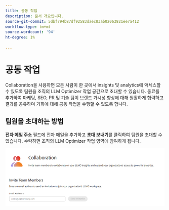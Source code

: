 ```yaml
---
title: 공동 작업
description: 문서 개요입니다.
source-git-commit: 5dbf794b87df92583daec83ab02063821ee7a412
workflow-type: tm+mt
source-wordcount: '94'
ht-degree: 1%

---
```



# 공동 작업

Collaboration을 사용하면 모든 사람이 한 곳에서 insights 및 analytics에 액세스할 수 있도록 팀원을 조직의 LLM Optimizer 작업 공간으로 초대할 수 있습니다. 동료를 추가하여 마케팅, SEO, PR 및 기술 팀이 브랜드 가시성 향상에 대해 원활하게 협력하고 결과를 공유하며 기회에 대해 공동 작업을 수행할 수 있도록 합니다.

## 팀원을 초대하는 방법

**전자 메일 주소** 필드에 전자 메일을 추가하고 **초대 보내기**&#x200B;를 클릭하여 팀원을 초대할 수 있습니다. 수락하면 조직의 LLM Optimizer 작업 영역에 참여하게 됩니다.

![Collaboration 초대](/help/dashboards/assets/collaboration.png)
